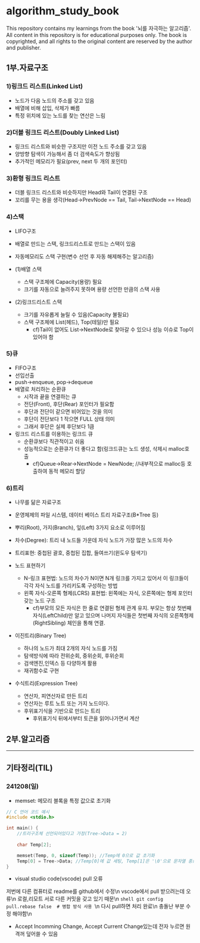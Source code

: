 # algorithm_study_book

This repository contains my learnings from the book '뇌를 자극하는 알고리즘'. All content in this repository is for educational purposes only. The book is copyrighted, and all rights to the original content are reserved by the author and publisher.

## 1부.자료구조
### 1)링크드 리스트(Linked List)
  - 노드가 다음 노드의 주소를 갖고 있음
  - 배열에 비해 삽입, 삭제가 빠름
  - 특정 위치에 있는 노드를 찾는 연산은 느림

### 2)더블 링크드 리스트(Doubly Linked List)
  - 링크드 리스트와 비슷한 구조지만 이전 노드 주소를 갖고 있음
  - 양방향 탐색이 가능해서 좀 더 검색속도가 향상됨
  - 추가적인 메모리가 필요(prev, next 두 개의 포인터)

### 3)환형 링크드 리스트
  - 더블 링크드 리스트와 비슷하지만 Head와 Tail이 연결된 구조
  - 꼬리를 무는 용을 생각(Head->PrevNode == Tail, Tail->NextNode == Head)

### 4)스택
  - LIFO구조
  - 배열로 만드는 스택, 링크드리스트로 만드는 스택이 있음
  - 자동메모리도 스택 구현(변수 선언 후 자동 해제해주는 알고리즘)

  - (1)배열 스택
    - 스택 구조체에 Capacity(용량) 필요
    - 크기를 자동으로 늘려주지 못하며 용량 선언한 만큼의 스택 사용

  - (2)링크드리스트 스택
    - 크기를 자유롭게 늘릴 수 있음(Capacity 불필요)
    - 스택 구조체에 List(헤드), Top(테일)만 필요
      - cf)Tail이 없어도 List->NextNode로 찾아갈 수 있으나 성능 이슈로 Top이 있어야 함

### 5)큐
  - FIFO구조
  - 선입선출
  - push->enqueue, pop->dequeue
  - 배열로 처리하는 순환큐
    - 시작과 끝을 연결하는 큐
    - 전단(Front), 후단(Rear) 포인터가 필요함
    - 후단과 전단이 같으면 비어있는 것을 의미
    - 후단이 전단보다 1 작으면 FULL 상태 의미
    - 그래서 후단은 실제 후단보다 1큼
  - 링크드 리스트를 이용하는 링크드 큐
    - 순환큐보다 직관적이고 쉬움
    - 성능적으로는 순환큐가 더 좋다고 함(링크드큐는 노드 생성, 삭제시 malloc호출
      - cf)Queue->Rear->NextNode = NewNode; //내부적으로 malloc등 호출하여 동적 메모리 할당

### 6)트리
  - 나무를 닮은 자료구조
  - 운영체제의 파일 시스템, 데이터 베이스 트리 자료구조(B*Tree 등) 
  - 뿌리(Root), 가지(Branch), 잎(Left) 3가지 요소로 이루어짐
  - 차수(Degree): 트리 내 노드들 가운데 자식 노드가 가장 많은 노드의 차수
  - 트리표현: 중첩된 괄호, 중첩된 집합, 들여쓰기(윈도우 탐색기) 
  - 노드 표현하기
    - N-링크 표현법: 노드의 차수가 N이면 N개 링크를 가지고 있어서 이 링크들이 각각 자식 노드를 가리키도록 구성하는 방법
    - 왼쪽 자식-오른쪽 형제(LCRS) 표현법: 왼쪽에는 자식, 오른쪽에는 형제 포인터 갖는 노드 구조
      - cf)부모의 모든 자식은 한 줄로 연결된 형제 관계 유지. 부모는 항상 첫번째 자식(LeftChild)만 알고 있으며 나머지 자식들은 첫번째 자식의 오른쪽형제(RightSibling) 체인을 통해 연결.

  - 이진트리(Binary Tree)
    - 하나의 노드가 최대 2개의 자식 노드를 가짐
    - 탐색방식에 따라 전위순회, 중위순회, 후위순회
    - 검색엔진,인덱스 등 다양하게 활용
    - 재귀함수로 구현

  - 수식트리(Expression Tree)
    - 연산자, 피연산자로 만든 트리
    - 연산자는 루트 노트 또는 가지 노드이다.
    - 후위표기식을 기반으로 만드는 트리
      - 후위표기식 뒤에서부터 토큰을 읽어나가면서 계산

## 2부.알고리즘

---

## 기타정리(TIL)

### 241208(일)
* memset: 메모리 블록을 특정 값으로 초기화

```c
// C 언어 코드 예시
#include <stdio.h>

int main() {
    //트리구조체 선언되어있다고 가정(Tree->Data = 2)
    
    char Temp[2];

    memset(Temp, 0, sizeof(Temp)); //Temp에 0으로 값 초기화
    Temp[0] = Tree->Data; //Temp[0]에 값 세팅, Temp[1]은 '\0'으로 문자열 종료 문자
}
```

* visual studio code(vscode) pull 오류

저번에 다른 컴퓨터로 readme를 github에서 수정\n
vscode에서 pull 받으려는데 오류\n
로컬,리모트 서로 다른 커밋을 갖고 있기 때문\n
```shell git config pull.rebase false  # 병합 방식 사용 ```\n
다시 pull하면 처리 완료\n
충돌난 부분 수정 해야함\n
  - Accept Incomming Change, Accept Current Change있는데 전자 누르면 원격꺼 덮어쓸 수 있음